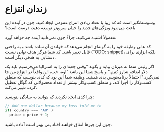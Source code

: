 # زندان انتزاع

وسوسه‌انگیز است که کد زیبا با تعداد زیادی انتزاع عمومی ایجاد کنید. چون در آینده این باعث می‌شود ویژگی‌های جدید را خیلی سریع‌تر توسعه دهید، درست است؟

معمولاً اشتباه می‌کنید. چرا؟ چون نمی‌دانید آینده چه خواهد آورد.

کد عالی وظیفه خود را به گونه‌ای انجام می‌دهد که خواندن آن ساده باشد و به راحتی قابل تغییر باشد. کد شما هرگز هدف نهایی نیست (TODO: snippet)، بلکه ابزاری برای دستیابی به هدفی دیگر است.

اگر رئیس شما به میزتان بیاید و بگوید "وقتی جعبه‌ای را به استرالیا می‌فرستیم باید یک دلار اضافه شارژ کنیم." و پاسخ شما این باشد "اوه، خب، این واقعاً در انتزاع من جا نمی‌گیرد." احتمالاً برنامه‌نویس بدی هستید. وظیفه شما این بود که کدی بنویسید که منطق کسب‌وکار را اجرا کند، و منطق کسب‌وکار بیشتر از تعداد محصولاتی که گوگل تعطیل کرده تغییر می‌کند.

چرا کدی ایجاد نکردید که بتوانید به سادگی بنویسید:

```javascript
// Add one dollar because my boss told me to
if( country === 'AU' )
  price = price + 1;
```

چون این چیزها اتفاق خواهند افتاد پس بهتر است آماده باشید.
